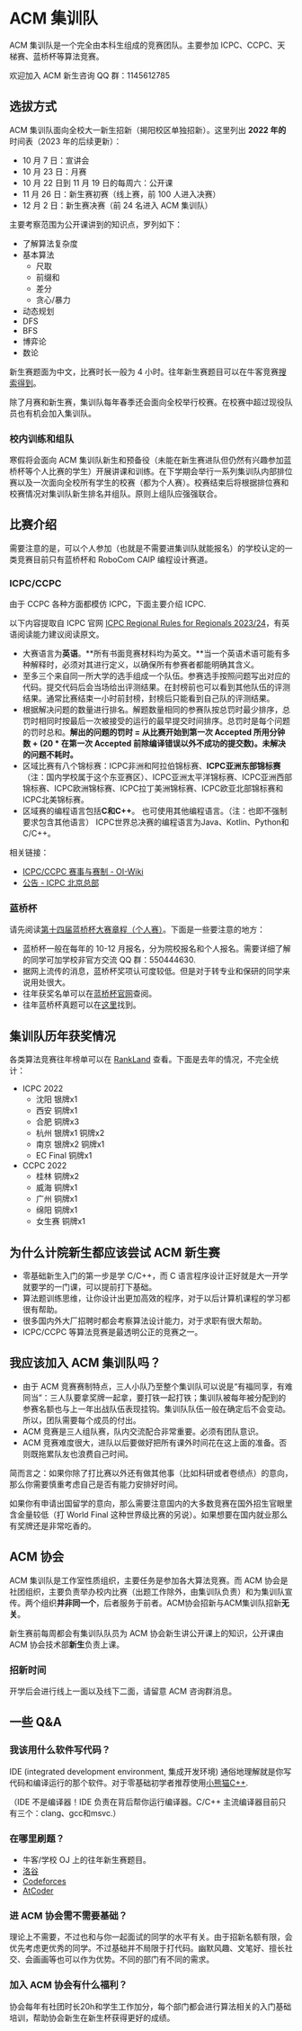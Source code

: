 # ACM 集训队

ACM 集训队是一个完全由本科生组成的竞赛团队。主要参加 ICPC、CCPC、天梯赛、蓝桥杯等算法竞赛。

欢迎加入 ACM 新生咨询 QQ 群：1145612785

## 选拔方式

ACM 集训队面向全校大一新生招新（揭阳校区单独招新）。这里列出 **2022 年的**时间表（2023 年的后续更新）：

- 10 月 7 日：宣讲会
- 10 月 23 日：月赛
- 10 月 22 日到 11 月 19 日的每周六：公开课
- 11 月 26 日：新生赛初赛（线上赛，前 100 人进入决赛）
- 12 月 2 日：新生赛决赛（前 24 名进入 ACM 集训队）

主要考察范围为公开课讲到的知识点，罗列如下：

- 了解算法复杂度
- 基本算法
  - 尺取
  - 前缀和
  - 差分
  - 贪心/暴力
- 动态规划
- DFS
- BFS
- 博弈论
- 数论

新生赛题面为中文，比赛时长一般为 4 小时。往年新生赛题目可以在牛客竞赛[搜索得到](https://ac.nowcoder.com/acm-heavy/acm/contest/search-detail?searchName=%E5%B9%BF%E4%B8%9C%E5%B7%A5%E4%B8%9A%E5%A4%A7%E5%AD%A6&topCategoryFilter=14)。

除了月赛和新生赛，集训队每年春季还会面向全校举行校赛。在校赛中超过现役队员也有机会加入集训队。

### 校内训练和组队

寒假将会面向 ACM 集训队新生和预备役（未能在新生赛进队但仍然有兴趣参加蓝桥杯等个人比赛的学生）开展讲课和训练。在下学期会举行一系列集训队内部排位赛以及一次面向全校所有学生的校赛（都为个人赛）。校赛结束后将根据排位赛和校赛情况对集训队新生排名并组队。原则上组队应强强联合。

## 比赛介绍

需要注意的是，可以个人参加（也就是不需要进集训队就能报名）的学校认定的一类竞赛目前只有蓝桥杯和 RoboCom CAIP 编程设计赛道。

### ICPC/CCPC

由于 CCPC 各种方面都模仿 ICPC，下面主要介绍 ICPC.

以下内容提取自 ICPC 官网 [ICPC Regional Rules for Regionals 2023/24](https://icpc.global/regionals/rules)，有英语阅读能力建议阅读原文。

- 大赛语言为**英语**。**所有书面竞赛材料均为英文。**当一个英语术语可能有多种解释时，必须对其进行定义，以确保所有参赛者都能明确其含义。
- 至多三个来自同一所大学的选手组成一个队伍。参赛选手按照问题写出对应的代码。提交代码后会当场给出评测结果。在封榜前也可以看到其他队伍的评测结果。通常比赛结束一小时前封榜，封榜后只能看到自己队的评测结果。
- 根据解决问题的数量进行排名。解题数量相同的参赛队按总罚时最少排序，总罚时相同时按最后一次被接受的运行的最早提交时间排序。总罚时是每个问题的罚时总和。**解出的问题的罚时 = 从比赛开始到第一次 Accepted 所用分钟数 + (20 * 在第一次 Accepted 前除编译错误以外不成功的提交数)。未解决的问题不耗时。**
- 区域比赛有八个锦标赛：ICPC非洲和阿拉伯锦标赛、**ICPC亚洲东部锦标赛**（注：国内学校属于这个东亚赛区）、ICPC亚洲太平洋锦标赛、ICPC亚洲西部锦标赛、ICPC欧洲锦标赛、ICPC拉丁美洲锦标赛、ICPC欧亚北部锦标赛和ICPC北美锦标赛。
- 区域赛的编程语言包括**C和C++**。 也可使用其他编程语言。（注：也即不强制要求包含其他语言） ICPC世界总决赛的编程语言为Java、Kotlin、Python和C/C++。

相关链接：

- [ICPC/CCPC 赛事与赛制 - OI-Wiki](https://oi-wiki.org/contest/icpc/)
- [公告 - ICPC 北京总部](https://icpc.pku.edu.cn/tzgg/index.htm)

### 蓝桥杯

请先阅读[第十四届蓝桥杯大赛章程（个人赛）](https://dasai.lanqiao.cn/notices/839/)。下面是一些要注意的地方：

- 蓝桥杯一般在每年的 10-12 月报名，分为院校报名和个人报名。需要详细了解的同学可加学校非官方交流 QQ 群：550444630.
- 据网上流传的消息，蓝桥杯奖项认可度较低。但是对于转专业和保研的同学来说用处很大。
- 往年获奖名单可以在[蓝桥杯官网](https://dasai.lanqiao.cn/notices/)查阅。
- 往年蓝桥杯真题可以在[这里](https://www.dotcpp.com/oj/lanqiao/)找到。

## 集训队历年获奖情况

各类算法竞赛往年榜单可以在 [RankLand](https://rl.algoux.org/collection/official) 查看。下面是去年的情况，不完全统计：

- ICPC 2022
  - 沈阳 银牌x1
  - 西安 铜牌x1
  - 合肥 铜牌x3
  - 杭州 银牌x1 铜牌x2
  - 南京 银牌x2 铜牌x1
  - EC Final 铜牌x1
- CCPC 2022
  - 桂林 铜牌x2
  - 威海 铜牌x1
  - 广州 铜牌x1
  - 绵阳 铜牌x1
  - 女生赛 铜牌x1

## 为什么计院新生都应该尝试 ACM 新生赛

- 零基础新生入门的第一步是学 C/C++，而 C 语言程序设计正好就是大一开学就要学的一门课，可以提前打下基础。
- 算法题训练思维，让你设计出更加高效的程序，对于以后计算机课程的学习都很有帮助。
- 很多国内外大厂招聘时都会考察算法设计能力，对于求职有很大帮助。
- ICPC/CCPC 等算法竞赛是最透明公正的竞赛之一。

## 我应该加入 ACM 集训队吗？

- 由于 ACM 竞赛赛制特点，三人小队乃至整个集训队可以说是“有福同享，有难同当”：三人队要拿奖牌一起拿，要打铁一起打铁；集训队被每年被分配到的参赛名额也与上一年出战队伍表现挂钩。集训队队伍一般在确定后不会变动。所以，团队需要每个成员的付出。
- ACM 竞赛是三人组队赛，队内交流配合非常重要。必须有团队意识。
- ACM 竞赛难度很大，进队以后要做好把所有课外时间花在这上面的准备。否则既拖累队友也浪费自己时间。

简而言之：如果你除了打比赛以外还有做其他事（比如科研或者卷绩点）的意向，那么你需要慎重考虑自己是否有能力安排好时间。

如果你有申请出国留学的意向，那么需要注意国内的大多数竞赛在国外招生官眼里含金量较低（打 World Final 这种世界级比赛的另说）。如果想要在国内就业那么有奖牌还是非常吃香的。

## ACM 协会

ACM 集训队是工作室性质组织，主要任务是参加各大算法竞赛。而 ACM 协会是社团组织，主要负责举办校内比赛（出题工作除外，由集训队负责）和为集训队宣传。两个组织**并非同一个**，后者服务于前者。ACM协会招新与ACM集训队招新**无关**。

新生赛前每周都会有集训队队员为 ACM 协会新生讲公开课上的知识，公开课由 ACM 协会技术部**新生**负责上课。

### 招新时间

开学后会进行线上一面以及线下二面，请留意 ACM 咨询群消息。

## 一些 Q&A

### 我该用什么软件写代码？

IDE (integrated development environment, 集成开发环境) 通俗地理解就是你写代码和编译运行的那个软件。对于零基础初学者推荐使用[小熊猫C++](https://royqh1979.gitee.io/redpandacpp/).

（IDE 不是编译器！IDE 负责在背后帮你运行编译器。C/C++ 主流编译器目前只有三个：clang、gcc和msvc.）

### 在哪里刷题？

- 牛客/学校 OJ 上的往年新生赛题目。
- [洛谷](https://www.luogu.com.cn/)
- [Codeforces](https://codeforces.com/)
- [AtCoder](https://atcoder.jp/)

### 进 ACM 协会需不需要基础？ 

理论上不需要，不过也和与你一起面试的同学的水平有关。由于招新名额有限，会优先考虑更优秀的同学。不过基础并不局限于打代码。幽默风趣、文笔好、擅长社交、会画画等也可以作为优势。不同的部门有不同的需求。 

### 加入 ACM 协会有什么福利？ 

协会每年有社团时长20h和学生工作加分，每个部门都会进行算法相关的入门基础培训，帮助协会新生在新生杯获得更好的成绩。
